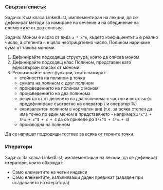 ### Свързан списък

Задача: Към класа LinkedList, имплементиран на лекции, да се дефинират методи за намиране на сечение и на обединение на елементите от два списъка.

Задача: Моном е израз от вида `a * x^n`, където коефициентът `а` е реално число, а степента `n` е цяло неотрицателно число. Полином наричаме сума от такива мономи.

1. Дефинирайте подходяща структура, която да описва моном.
1. Дефинирайте подходящ клас Полином, представен като едносвързан списък от мономи.
1. Реализирайте член-функции, които намират:
     * стойността на полином в точка
     * сумата на полином с друг полином
     * произведението на полином с моном
     * произведението на два полинома
     * резултатът от деленето на два полинома с частно и остатък (с предефиниране съответно на оператор / и оператор %)
     * еквивалентен полином в нормален вид (т.е. за всяка степен да има точно по един моном в представянето - например `2*x^3 + 3*x + x^3 + x + 4` да се приведе до `3*x^3 + 4*x + 4`)
     * производна на полином

Да се напишат подходящи тестове за всяка от горните точки.

### Итератори

Задача: За класа LinkedList, имплементиран на лекции, да се дефинират итератори, които обхождат:
  * Само елементите на четни индекси
  * Само елементите, изпълняващи даден предикат (зададен при създаването на итератора)
